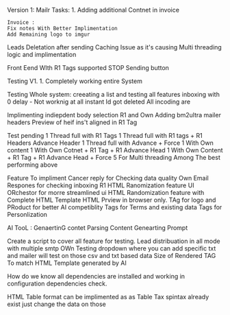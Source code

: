 Version 1:
    Mailr
    Tasks: 1. Adding additional Contnet in invoice

    Invoice :
    Fix notes With Better Implimentation
    Add Remaining logo to imgur 

Leads Deletation after sending
Caching Issue as it's causing
Multi threading logic and implimentation 

Front Eend WIth R1 Tags supported 
STOP Sending button 

Testing V1. 1. Completely working entire System


Testing Whole system: 
creeating a list and testing all features
 inboxing with 0 delay - Not worknig at all instant Id got deleted 
 All incoding are 


Implimenting indiepdent body selection R1 and Own
Adding bm2ultra mailer headers
Preview of heif ins't aligned in R1 Tag


Test pending 
1 Thread full with R1 Tags 
1 Thread full with R1 tags + R1 Headers Advance Header
1 Thread full with Advance + Force 
1 With Own content 
1 With Own Cotnet + R1 Tag + R1 Advance Head 
1 With Own Content + R1 Tag + R1 Advance Head + Force
5 For Multi threading Among The best performing above


Feature To impliment
Cancer reply for Checking data quality 
Own Email Respones for checking inboxing 
R1 HTML Ranomization feature 
UI ORchestor for morre streamlined ui 
HTML Randomization feature with Complete HTML Template 
HTML Prview in browser only. 
TAg for logo and PRoduct for better AI competiblity 
Tags for Terms and existing data 
Tags for Personlization 


AI TooL :
GenaertinG contet
Parsing Content 
Genearting Prompt 

Create a script to cover all feature for testing. 
Lead distribuation in all mode with multiple smtp 
OWn Testing dropdown where you can add specific txt and mailer will test on those 
csv and txt based data
Size of Rendered TAG To match HTML Template generated by AI 

How do we know all dependencies are installed and working in configuration dependencies check. 

HTML Table format can be implimented as as Table 
Tax spintax already exist just change the data on those 